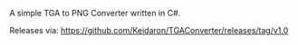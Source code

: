 A simple TGA to PNG Converter written in C#.

Releases via:
https://github.com/Keidaron/TGAConverter/releases/tag/v1.0

